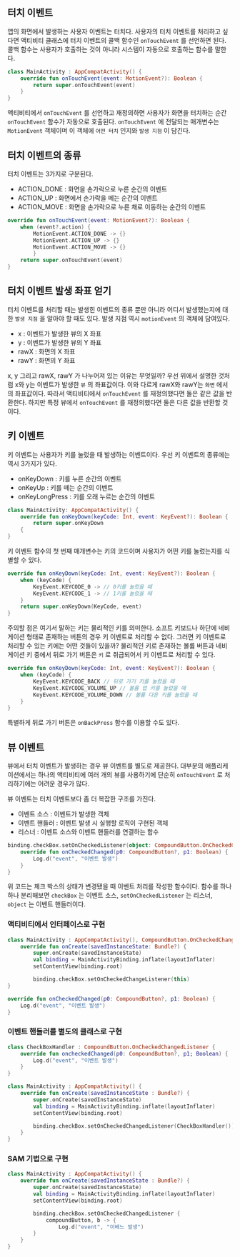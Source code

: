 ## 터치 이벤트

앱의 화면에서 발생하는 사용자 이벤트는 터치다. 사용자의 터치 이벤트를 처리하고 싶다면 액티비티 클래스에 터치 이벤트의 콜백 함수인 `onTouchEvent` 를 선언하면 된다. 콜백 함수는 사용자가 호출하는 것이 아니라 시스템이 자동으로 호출하는 함수를 말한다. 

```kotlin
class MainActivity : AppCompatActivity() {
	override fun onTouchEvent(event: MotionEvent?): Boolean {
		return super.onTouchEvent(event)
	}
}
```

액티비티에서 `onTouchEvent` 를 선언하고 재정의하면 사용자가 화면을 터치하는 순간 `onTouchEvent` 함수가 자동으로 호출된다. `onTouchEvent` 에 전달되는 매개변수는 `MotionEvent` 객체이며 이 객체에 `어떤 터치` 인지와 `발생 지점` 이 담긴다.

## 터치 이벤트의 종류

터치 이벤트는 3가지로 구분된다.

- ACTION_DONE : 화면을 손가락으로 누른 순간의 이벤트
- ACTION_UP : 화면에서 손가락을 떼는 순간의 이벤트
- ACTION_MOVE : 화면을 손가락으로 누른 채로 이동하는 순간의 이벤트

```kotlin
override fun onTouchEvent(event: MotionEvent?): Boolean {
	when (event?.action) {
		MotionEvent.ACTION_DONE -> {}
		MotionEvent.ACTION_UP -> {}
		MotionEvent.ACTION_MOVE -> {}
		}
	return super.onTouchEvent(event)
}
```

## 터치 이벤트 발생 좌표 얻기

터치 이벤트를 처리할 때는 발생힌 이벤트의 종류 뿐만 아니라 어디서 발생했는지에 대한 `발생 지점` 을 알아야 할 때도 있다. 발생 지점 역시 `motionEvent` 의 객체에 담여있다.

- x : 이벤트가 발생한 뷰의 X 좌표
- y : 이벤트가 발생한 뷰의 Y 좌표
- rawX : 화면의 X 좌표
- rawY : 화면의 Y 좌표

x, y 그리고 rawX, rawY 가 나누어져 있는 이유는 무엇일까? 우선 위에서 설명한 것처럼 x와 y는 이벤트가 발생한 `뷰` 의 좌표값이다. 이와 다르게 rawX와 rawY는 `화면` 에서의 좌표값이다. 따라서 액티비티에서 `onTouchEvent` 를 재정의했다면 둘은 같은 값을 반환한다. 하지만 특정 뷰에서 `onTouchEvent` 를 재정의했다면 둘은 다른 값을 반환할 것이다.

## 키 이벤트

키 이벤트는 사용자가 키를 눌렀을 때 발생하는 이벤트이다. 우선 키 이벤트의 종류에는 역시 3가지가 있다.

- onKeyDown : 키를 누른 순간의 이벤트
- onKeyUp : 키를 떼는 순간의 이벤트
- onKeyLongPress : 키를 오래 누르는 순간의 이벤트

```kotlin
class MainActivity: AppCompatActivity() {
	override fun onKeyDown(keyCode: Int, event: KeyEvent?): Boolean {
		return super.onKeyDown
	{
}
```

키 이벤트 함수의 첫 번째 매개변수는 키의 코드이며 사용자가 어떤 키를 눌렀는지를 식별할 수 있다.

```kotlin
override fun onKeyDown(keyCode: Int, event: KeyEvent?): Boolean {
	when (keyCode) {
		KeyEvent.KEYCODE_0 -> // 0키를 눌렀을 때
		KeyEvent.KEYCODE_1 -> // 1키를 눌렀을 때
	}
	return super.onKeyDown(KeyCode, event)
}
```

주의할 점은 여기서 말하는 키는 물리적인 키를 의미한다. 소프트 키보드나 하단에 네비게이션 형태로 존재하는 버튼의 경우 키 이벤트로 처리할 수 없다. 그러면 키 이벤트로 처리할 수 있는 키에는 어떤 것들이 있을까? 물리적인 키로 존재하는 볼륨 버튼과 네비게이션 키 중에서 뒤로 가기 버튼은 `키` 로 취급되어서 키 이벤트로 처리할 수 있다.

```kotlin
override fun onKeyDown(keyCode: Int, event: KeyEvent?): Boolean {
	when (keyCode) {
		KeyEvent.KEYCODE_BACK // 뒤로 가기 키를 눌렀을 때
		KeyEvent.KEYCODE_VOLUME_UP // 볼륨 업 키를 눌렀을 때
		KeyEvent.KEYCODE_VOLUME_DOWN // 볼륨 다운 키를 눌렀을 때
	}
}
```

특별하게 뒤로 가기 버튼은 `onBackPress` 함수를 이용할 수도 있다.

## 뷰 이벤트

뷰에서 터치 이벤트가 발생하는 경우 뷰 이벤트를 별도로 제공한다. 대부분의 애플리케이션에서는 하나의 액티비티에 여러 개의 뷰를 사용하기에 단순히 `onTouchEvent` 로 처리하기에는 어려운 경우가 많다.

뷰 이벤트는 터치 이벤트보다 좀 더 복잡한 구조를 가진다. 

- 이벤트 소스 : 이벤트가 발생한 객체
- 이벤트 핸들러 : 이벤트 발생 시 실행할 로직이 구현된 객체
- 리스너 : 이벤트 소스와 이벤트 핸들러를 연결하는 함수

```kotlin
binding.checkBox.setOnCheckedListener(object: CompoundButton.OnCheckedChangeListener {
	override fun onCheckedChanged(p0: CompoundButton?, p1: Boolean) {
		Log.d("event", "이벤트 발생")
	}
}
```

위 코드는 체크 박스의 상태가 변경됐을 때 이벤트 처리를 작성한 함수이다. 함수를 하나 하나 분리해보면 `checkBox` 는 이벤트 소스, `setOnCheckedListener` 는 리스너, `object` 는 이벤트 핸들러이다. 

### 액티비티에서 인터페이스로 구현

```kotlin
class MainActivity : AppCompatActivity(), CompoundButton.OnCheckedChangedListener {
	override fun onCreate(savedInstanceState: Bundle?) {
		super.onCreate(savedInstanceState)
		val binding = MainActivityBinding.inflate(layoutInflater)
		setContentView(binding.root)

		binding.checkBox.setOnCheckedChangeListener(this)
}

override fun onCheckedChanged(p0: CompoundButton?, p1: Boolean) {
	Log.d("event", "이벤트 발생")
}
```

### 이벤트 핸들러를 별도의 클래스로 구현

```kotlin
class CheckBoxHandler : CompoundButton.OnCheckedChangedListener {
	override fun oncheckedChanged(p0: CompoundButton?, p1; Boolean) {
		Log.d("event", "이벤트 발생")
	}
}

class MainActivity : AppCompatActivity() {
	override fun onCreate(savedInstanceState : Bundle?) {
		super.onCreate(savedInstanceState)
		val binding = MainActivityBinding.inflate(layoutInflater)
		setContentView(binding.root)

		binding.checkBox.setOnCheckedChangedListener(CheckBoxHandler())
	}
}
```

### SAM 기법으로 구현

```kotlin
class MainActivity : AppCompatActivity() {
	override fun onCreate(savedInstanceState : Bundle?) {
		super.onCreate(savedInstanceState)
		val binding = MainActivityBinding.inflate(layoutInflater)
		setContentView(binding.root)

		binding.checkBox.setOnCheckedChangedListener {
			compoundButton, b -> {
				Log.d("event", "이베느 발생")
		}
	}
}
```

